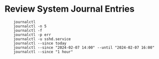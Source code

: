 # Review System Journal Entries

        journalctl
        journalctl -n 5
        journalctl -f
        journalctl -p err
        journalctl -u sshd.service
        journalctl --since today
        journalctl --since "2024-02-07 14:00" --until "2024-02-07 16:00"
        journalctl --since "1 hour" 